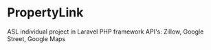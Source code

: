 PropertyLink
============

ASL individual project in Laravel PHP framework
API's: Zillow, Google Street, Google Maps
